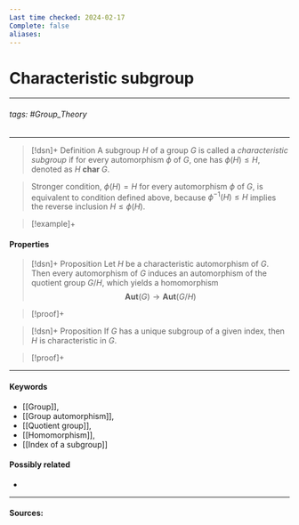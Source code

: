 ```yaml
---
Last time checked: 2024-02-17
Complete: false
aliases:
---
```

# Characteristic subgroup
***
###### tags: #Group_Theory 
***
>[!dsn]+ Definition
>A subgroup $H$ of a group $G$ is called a *characteristic subgroup* if for every automorphism $\phi$ of $G$, one has $\phi(H)\leqslant H$, denoted as $H\;\textbf{char}\;G$.

>Stronger condition, $\phi(H)=H$ for every automorphism $\phi$ of $G$, is equivalent to condition defined above, because $\phi^{-1}(H)\leqslant H$ implies the reverse inclusion $H\leqslant\phi(H)$.

>[!example]+
>
#### Properties
>[!dsn]+ Proposition
>Let $H$ be a characteristic automorphism of $G$. Then every automorphism of $G$ induces an automorphism of the quotient group $G/H$, which yields a homomorphism $$\textbf{Aut}(G)\to\textbf{Aut}(G/H)$$

>[!proof]+
>

>[!dsn]+ Proposition
>If $G$ has a unique subgroup of a given index, then $H$ is characteristic in $G$.

>[!proof]+
>
***
#### Keywords
- [[Group]],
- [[Group automorphism]],
- [[Quotient group]],
- [[Homomorphism]],
- [[Index of a subgroup]]
#### Possibly related
- 
***
#### Sources: